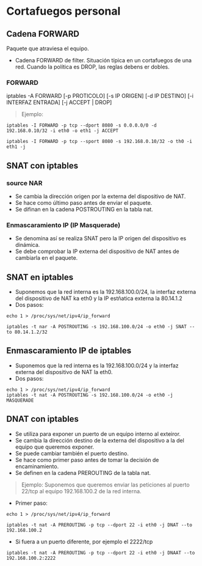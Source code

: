 # Cortafuegos personal
## Cadena FORWARD
Paquete que atraviesa el equipo.
- Cadena FORWARD de filter.
Situación típica en un cortafuegos de una red.
Cuando la política es DROP, las reglas debens er dobles.

### FORWARD
iptables -A FORWARD [-p PROTICOLO] [-s IP ORIGEN] [-d IP DESTINO] [-i INTERFAZ ENTRADA] [-j ACCEPT | DROP]

>Ejemplo:
~~~
iptables -I FORWARD -p tcp --dport 8080 -s 0.0.0.0/0 -d 192.168.0.10/32 -i eth0 -o eth1 -j ACCEPT

iptables -I FORWARD -p tcp --sport 8080 -s 192.168.0.10/32 -o th0 -i eth1 -j
~~~

## SNAT con iptables
### source NAR
- Se cambia la dirección origen por la externa del dispositivo de NAT.
- Se hace como último paso antes de enviar el paquete.
- Se difinan en la cadena POSTROUTING en la tabla nat.

### Enmascaramiento IP (IP Masquerade)
- Se denomina así se realiza SNAT pero la IP origen del dispositivo es dinámica.
- Se debe comprobar la IP externa del dispositivo de NAT antes de cambiarla en el paquete. 

## SNAT en iptables
- Suponemos que la red interna es la 192.168.100.0/24, la interfaz externa del dispositivo de NAT ka eth0 y la IP estñatica externa la 80.14.1.2
- Dos pasos:
~~~
echo 1 > /proc/sys/net/ipv4/ip_forward

iptables -t nar -A POSTROUTING -s 192.168.100.0/24 -o eth0 -j SNAT --to 80.14.1.2/32
~~~

## Enmascaramiento IP de iptables
- Suponemos que la red interna es la 192.168.100.0/24 y la interfaz externa del dispositivo de NAT la eth0.
- Dos pasos:
~~~
echo 1 > /proc/sys/net/ipv4/ip_forward
iptables -t nat -A POSTROUTING -s 192.168.100.0/24 -o eth0 -j MASQUERADE
~~~

## DNAT con iptables
- Se utiliza para exponer un puerto de un equipo interno al exteiror.
- Se cambia la dirección destino de la externa del dispositivo a la del equipo que queremos exponer.
- Se puede cambiar también el puerto destino.
- Se hace como primer paso antes de tomar la decisión de encaminamiento.
- Se definen en la cadena PREROUTING de la tabla nat.

>Ejemplo:
Suponemos que queremos enviar las peticiones al puerto 22/tcp al equipo 192.168.100.2 de la red interna.
- Primer paso:
~~~
echo 1 > /proc/sys/net/ipv4/ip_forward

iptables -t nat -A PREROUTING -p tcp --dport 22 -i eth0 -j DNAT --to 192.168.100.2
~~~

- Si fuera a un puerto diferente, por ejemplo el 2222/tcp
~~~
iptables -t nat -A PREROUTING -p tcp --dport 22 -i eth0 -j DNAAT --to 192.168.100.2:2222
~~~
